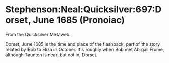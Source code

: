 
# Stephenson:Neal:Quicksilver:697:Dorset, June 1685 (Pronoiac)

From the Quicksilver Metaweb.

Dorset, June 1685 is the time and place of the flashback, part of the story related by Bob to Eliza in October. It's roughly when Bob met Abigail Frome, although Taunton is near, but not in, Dorset.
